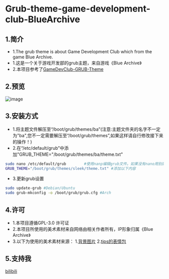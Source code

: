 # Grub-theme-game-development-club-BlueArchive
## 1.简介
- 1.The grub theme is about Game Development Club which from the game Blue Archive.
- 1.这是一个关于游戏开发部的grub主题，来自游戏《Blue Archive》
- 2.本项目参考了[GameDevClub-GRUB-Theme](https://github.com/Machillka/GameDevClub-GRUB-Theme)
## 2.预览
![image](background.png)
## 3.安装方式
- 1.将主题文件解压至“/boot/grub/themes/ba”(注意:主题文件夹的名字不一定为"ba",您不一定需要解压至“/boot/grub/themes”,如果这样请自行修改接下来的操作！)
- 2.在“/etc/default/grub”中添加"GRUB_THEME="/boot/grub/themes/ba/theme.txt"
```sh
sudo nano /etc/default/grub        #使用nanp编辑grub文件。如果没有nano用别的也行
GRUB_THEME="/boot/grub/themes/sleek/theme.txt" #添加以下内容
```
- 3.更新grub设置
```sh
sudo update-grub #Debian/Ubuntu
sudo grub-mkconfig -o /boot/grub/grub.cfg #Arch
```
## 4.许可
- 1.本项目遵循GPL-3.0 许可证
- 2.本项目所使用的美术素材来自网络由相关作者所有，IP形象归属《Blue Archive》
- 3.以下为使用的美术素材来源：
1.[背景图片](https://wallhaven.cc/w/28p296)
2.[tips的表情包](https://www.gamekee.com/ba/605400.html)
## 5.支持我
[bilibili](https://space.bilibili.com/1863500961/)